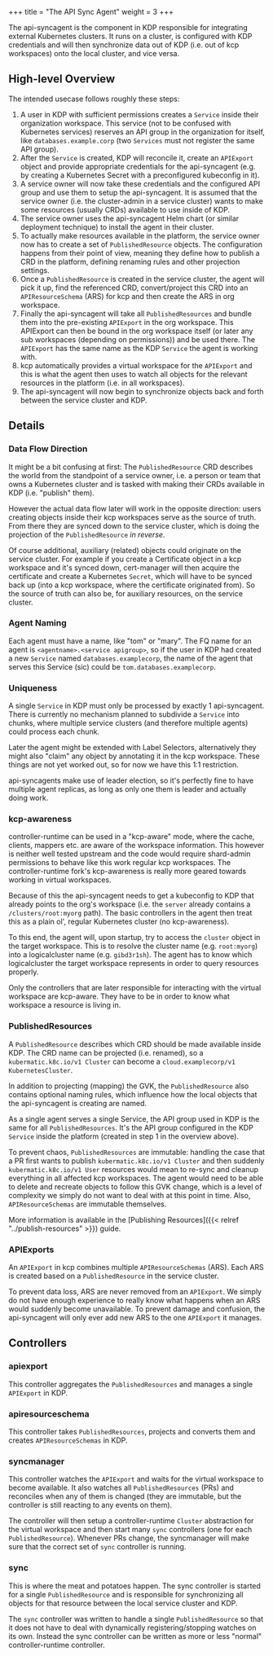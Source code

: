 +++
title = "The API Sync Agent"
weight = 3
+++

The api-syncagent is the component in KDP responsible for integrating external Kubernetes clusters.
It runs on a cluster, is configured with KDP credentials and will then synchronize data out
of KDP (i.e. out of kcp workspaces) onto the local cluster, and vice versa.

## High-level Overview

The intended usecase follows roughly these steps:

1. A user in KDP with sufficient permissions creates a `Service` inside their organization
   workspace. This service (not to be confused with Kubernetes services) reserves an API group
   in the organization for itself, like `databases.example.corp` (two `Services` must not register
   the same API group).
1. After the `Service` is created, KDP will reconcile it, create an `APIExport` object and provide
   appropriate credentials for the api-syncagent (e.g. by creating a Kubernetes Secret with a
   preconfigured kubeconfig in it).
1. A service owner will now take these credentials and the configured API group and use them
   to setup the api-syncagent. It is assumed that the service owner (i.e. the cluster-admin in a
   service cluster) wants to make some resources (usually CRDs) available to use inside of KDP.
1. The service owner uses the api-syncagent Helm chart (or similar deployment technique) to install
   the agent in their cluster.
1. To actually make resources available in the platform, the service owner now has to create a
   set of `PublishedResource` objects. The configuration happens from their point of view, meaning
   they define how to publish a CRD in the platform, defining renaming rules and other projection
   settings.
1. Once a `PublishedResource` is created in the service cluster, the agent will pick it up,
   find the referenced CRD, convert/project this CRD into an `APIResourceSchema` (ARS) for kcp and
   then create the ARS in org workspace.
1. Finally the api-syncagent will take all `PublishedResources` and bundle them into the pre-existing
   `APIExport` in the org workspace. This APIExport can then be bound in the org workspace itself
   (or later any sub workspaces (depending on permissions)) and be used there. The `APIExport` has
   the same name as the KDP `Service` the agent is working with.
1. kcp automatically provides a virtual workspace for the `APIExport` and this is what the agent
   then uses to watch all objects for the relevant resources in the platform (i.e. in all workspaces).
1. The api-syncagent will now begin to synchronize objects back and forth between the service cluster
   and KDP.

## Details

### Data Flow Direction

It might be a bit confusing at first: The `PublishedResource` CRD describes the world from the
standpoint of a service owner, i.e. a person or team that owns a Kubernetes cluster and is tasked
with making their CRDs available in KDP (i.e. "publish" them).

However the actual data flow later will work in the opposite direction: users creating objects inside
their kcp workspaces serve as the source of truth. From there they are synced down to the service
cluster, which is doing the projection of the `PublishedResource` *in reverse*.

Of course additional, auxiliary (related) objects could originate on the service cluster. For example
if you create a Certificate object in a kcp workspace and it's synced down, cert-manager will then
acquire the certificate and create a Kubernetes `Secret`, which will have to be synced back up (into
a kcp workspace, where the certificate originated from). So the source of truth can also be, for
auxiliary resources, on the service cluster.

### Agent Naming

Each agent must have a name, like "tom" or "mary". The FQ name for an agent is
`<agentname>.<service apigroup>`, so if the user in KDP had created a new `Service` named
`databases.examplecorp`, the name of the agent that serves this Service (sic) could be
`tom.databases.examplecorp`.

### Uniqueness

A single `Service` in KDP must only be processed by exactly 1 api-syncagent. There is currently no
mechanism planned to subdivide a `Service` into chunks, where multiple service clusters (and therefore
multiple agents) could process each chunk.

Later the agent might be extended with Label Selectors, alternatively they might also "claim" any
object by annotating it in the kcp workspace. These things are not yet worked out, so for now we have
this 1:1 restriction.

api-syncagents make use of leader election, so it's perfectly fine to have multiple agent replicas,
as long as only one them is leader and actually doing work.

### kcp-awareness

controller-runtime can be used in a "kcp-aware" mode, where the cache, clients, mappers etc. are
aware of the workspace information. This however is neither well tested upstream and the code would
require shard-admin permissions to behave like this work regular kcp workspaces. The controller-runtime
fork's kcp-awareness is really more geared towards working in virtual workspaces.

Because of this the api-syncagent needs to get a kubeconfig to KDP that already points to the org's
workspace (i.e. the `server` already contains a `/clusters/root:myorg` path). The basic controllers
in the agent then treat this as a plain ol', regular Kubernetes cluster (no kcp-awareness).

To this end, the agent will, upon startup, try to access the `cluster` object in the target
workspace. This is to resolve the cluster name (e.g. `root:myorg`) into a logicalcluster name (e.g.
`gibd3r1sh`). The agent has to know which logicalcluster the target workspace represents in order
to query resources properly.

Only the controllers that are later responsible for interacting with the virtual workspace are
kcp-aware. They have to be in order to know what workspace a resource is living in.

### PublishedResources

A `PublishedResource` describes which CRD should be made available inside KDP. The CRD name can be
projected (i.e. renamed), so a `kubermatic.k8c.io/v1 Cluster` can become a
`cloud.examplecorp/v1 KubernetesCluster`.

In addition to projecting (mapping) the GVK, the `PublishedResource` also contains optional naming
rules, which influence how the local objects that the api-syncagent is creating are named.

As a single agent serves a single Service, the API group used in KDP is the same for all
`PublishedResources`. It's the API group configured in the KDP `Service` inside the platform (created
in step 1 in the overview above).

To prevent chaos, `PublishedResources` are immutable: handling the case that a PR first wants to
publish `kubermatic.k8c.io/v1 Cluster` and then suddenly `kubermatic.k8c.io/v1 User` resources would
mean to re-sync and cleanup everything in all affected kcp workspaces. The agent would need to be
able to delete and recreate objects to follow this GVK change, which is a level of complexity we
simply do not want to deal with at this point in time. Also, `APIResourceSchemas` are immutable
themselves.

More information is available in the [Publishing Resources]({{< relref "../publish-resources" >}})
guide.

### APIExports

An `APIExport` in kcp combines multiple `APIResourceSchemas` (ARS). Each ARS is created based on a
`PublishedResource` in the service cluster.

To prevent data loss, ARS are never removed from an `APIExport`. We simply do not have enough
experience to really know what happens when an ARS would suddenly become unavailable. To prevent
damage and confusion, the api-syncagent will only ever add new ARS to the one `APIExport` it manages.

## Controllers

### apiexport

This controller aggregates the `PublishedResources` and manages a single `APIExport` in KDP.

### apiresourceschema

This controller takes `PublishedResources`, projects and converts them and creates `APIResourceSchemas`
in KDP.

### syncmanager

This controller watches the `APIExport` and waits for the virtual workspace to become available. It
also watches all `PublishedResources` (PRs) and reconciles when any of them is changed (they are
immutable, but the controller is still reacting to any events on them).

The controller will then setup a controller-runtime `Cluster` abstraction for the virtual workspace
and then start many `sync` controllers (one for each `PublishedResource`). Whenever PRs change, the
syncmanager will make sure that the correct set of `sync` controller is running.

### sync

This is where the meat and potatoes happen. The sync controller is started for a single
`PublishedResource` and is responsible for synchronizing all objects for that resource between the
local service cluster and KDP.

The `sync` controller was written to handle a single `PublishedResource` so that it does not have to
deal with dynamically registering/stopping watches on its own. Instead the sync controller can be
written as more or less "normal" controller-runtime controller.
